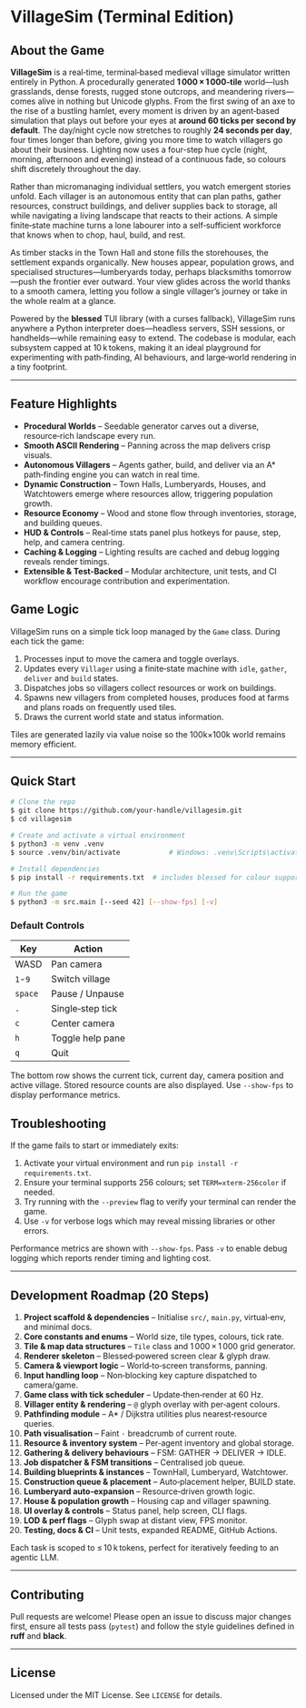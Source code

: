 # VillageSim (Terminal Edition)

## About the Game

**VillageSim** is a real‑time, terminal‑based medieval village simulator written entirely in Python. A procedurally generated **1 000 × 1 000‑tile** world—lush grasslands, dense forests, rugged stone outcrops, and meandering rivers—comes alive in nothing but Unicode glyphs.  From the first swing of an axe to the rise of a bustling hamlet, every moment is driven by an agent‑based simulation that plays out before your eyes at **around 60 ticks per second by default**.
The day/night cycle now stretches to roughly **24 seconds per day**, four times longer than before, giving you more time to watch villagers go about their business.
Lighting now uses a four-step hue cycle (night, morning, afternoon and evening) instead of a continuous fade, so colours shift discretely throughout the day.

Rather than micromanaging individual settlers, you watch emergent stories unfold.  Each villager is an autonomous entity that can plan paths, gather resources, construct buildings, and deliver supplies back to storage, all while navigating a living landscape that reacts to their actions.  A simple finite‑state machine turns a lone labourer into a self‑sufficient workforce that knows when to chop, haul, build, and rest.

As timber stacks in the Town Hall and stone fills the storehouses, the settlement expands organically.  New houses appear, population grows, and specialised structures—lumberyards today, perhaps blacksmiths tomorrow—push the frontier ever outward.  Your view glides across the world thanks to a smooth camera, letting you follow a single villager’s journey or take in the whole realm at a glance.

Powered by the **blessed** TUI library (with a curses fallback), VillageSim runs anywhere a Python interpreter does—headless servers, SSH sessions, or handhelds—while remaining easy to extend.  The codebase is modular, each subsystem capped at 10 k tokens, making it an ideal playground for experimenting with path‑finding, AI behaviours, and large‑world rendering in a tiny footprint.

---

## Feature Highlights

* **Procedural Worlds** – Seedable generator carves out a diverse, resource‑rich landscape every run.
* **Smooth ASCII Rendering** – Panning across the map delivers crisp visuals.
* **Autonomous Villagers** – Agents gather, build, and deliver via an A\* path‑finding engine you can watch in real time.
* **Dynamic Construction** – Town Halls, Lumberyards, Houses, and Watchtowers emerge where resources allow, triggering population growth.
* **Resource Economy** – Wood and stone flow through inventories, storage, and building queues.
* **HUD & Controls** – Real‑time stats panel plus hotkeys for pause, step, help, and camera centring.
* **Caching & Logging** – Lighting results are cached and debug logging reveals render timings.
* **Extensible & Test‑Backed** – Modular architecture, unit tests, and CI workflow encourage contribution and experimentation.

## Game Logic

VillageSim runs on a simple tick loop managed by the `Game` class. During each tick the game:

1. Processes input to move the camera and toggle overlays.
2. Updates every `Villager` using a finite‑state machine with `idle`, `gather`, `deliver` and `build` states.
3. Dispatches jobs so villagers collect resources or work on buildings.
4. Spawns new villagers from completed houses, produces food at farms and plans roads on frequently used tiles.
5. Draws the current world state and status information.

Tiles are generated lazily via value noise so the 100k×100k world remains memory efficient.

---

## Quick Start

```bash
# Clone the repo
$ git clone https://github.com/your‑handle/villagesim.git
$ cd villagesim

# Create and activate a virtual environment
$ python3 -m venv .venv
$ source .venv/bin/activate            # Windows: .venv\Scripts\activate

# Install dependencies
$ pip install -r requirements.txt  # includes blessed for colour support

# Run the game
$ python3 -m src.main [--seed 42] [--show-fps] [-v]
```

### Default Controls

| Key       | Action           |
| --------- | ---------------- |
| WASD      | Pan camera       |
| `1`-`9`   | Switch village   |
| `space`   | Pause / Unpause  |
| `.`       | Single‑step tick |
| `c`       | Center camera    |
| `h`       | Toggle help pane |
| `q`       | Quit             |

The bottom row shows the current tick, current day, camera position and active
village. Stored resource counts are also displayed. Use `--show-fps` to display
performance metrics.
## Troubleshooting

If the game fails to start or immediately exits:

1. Activate your virtual environment and run `pip install -r requirements.txt`.
2. Ensure your terminal supports 256 colours; set `TERM=xterm-256color` if
   needed.
3. Try running with the `--preview` flag to verify your terminal can render the
   game.
4. Use `-v` for verbose logs which may reveal missing libraries or other
   errors.

Performance metrics are shown with `--show-fps`. Pass `-v` to enable debug
logging which reports render timing and lighting cost.

---

## Development Roadmap (20 Steps)

1. **Project scaffold & dependencies** – Initialise `src/`, `main.py`, virtual‑env, and minimal docs.
2. **Core constants and enums** – World size, tile types, colours, tick rate.
3. **Tile & map data structures** – `Tile` class and 1 000 × 1 000 grid generator.
4. **Renderer skeleton** – Blessed‑powered screen clear & glyph draw.
5. **Camera & viewport logic** – World‑to‑screen transforms, panning.
6. **Input handling loop** – Non‑blocking key capture dispatched to camera/game.
7. **Game class with tick scheduler** – Update‑then‑render at 60 Hz.
8. **Villager entity & rendering** – `@` glyph overlay with per‑agent colours.
9. **Pathfinding module** – A\* / Dijkstra utilities plus nearest‑resource queries.
10. **Path visualisation** – Faint `·` breadcrumb of current route.
11. **Resource & inventory system** – Per‑agent inventory and global storage.
12. **Gathering & delivery behaviours** – FSM: GATHER → DELIVER → IDLE.
13. **Job dispatcher & FSM transitions** – Centralised job queue.
14. **Building blueprints & instances** – TownHall, Lumberyard, Watchtower.
15. **Construction queue & placement** – Auto‑placement helper, BUILD state.
16. **Lumberyard auto‑expansion** – Resource‑driven growth logic.
17. **House & population growth** – Housing cap and villager spawning.
18. **UI overlay & controls** – Status panel, help screen, CLI flags.
19. **LOD & perf flags** – Glyph swap at distant view, FPS monitor.
20. **Testing, docs & CI** – Unit tests, expanded README, GitHub Actions.

Each task is scoped to ≤ 10 k tokens, perfect for iteratively feeding to an agentic LLM.

---

## Contributing

Pull requests are welcome!  Please open an issue to discuss major changes first, ensure all tests pass (`pytest`) and follow the style guidelines defined in **ruff** and **black**.

---

## License

Licensed under the MIT License.  See `LICENSE` for details.